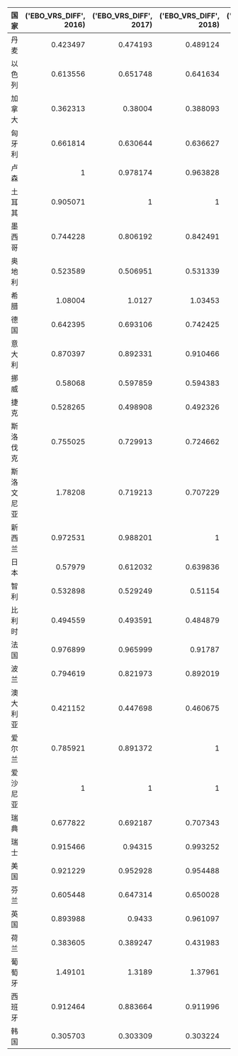 | 国家       |   ('EBO_VRS_DIFF', 2016) |   ('EBO_VRS_DIFF', 2017) |   ('EBO_VRS_DIFF', 2018) |   ('EBO_VRS_DIFF', 2019) |   ('EB_VRS_DIFF', 2016) |   ('EB_VRS_DIFF', 2017) |   ('EB_VRS_DIFF', 2018) |   ('EB_VRS_DIFF', 2019) |   ('EO_VRS_DIFF', 2016) |   ('EO_VRS_DIFF', 2017) |   ('EO_VRS_DIFF', 2018) |   ('EO_VRS_DIFF', 2019) |
|:-----------|-------------------------:|-------------------------:|-------------------------:|-------------------------:|------------------------:|------------------------:|------------------------:|------------------------:|------------------------:|------------------------:|------------------------:|------------------------:|
| 丹麦       |                 0.423497 |                 0.474193 |                 0.489124 |                 0.575013 |                0.211749 |                0.237096 |                0.244562 |                0.287507 |                0.5      |                0.5      |                0.5      |                0.5      |
| 以色列     |                 0.613556 |                 0.651748 |                 0.641634 |                 0.640547 |                0.306778 |                0.325874 |                0.320817 |                0.320273 |                0.5      |                0.5      |                0.5      |                0.5      |
| 加拿大     |                 0.362313 |                 0.38004  |                 0.388093 |                 0.393022 |                0.181157 |                0.19002  |                0.194047 |                0.196511 |                0.5      |                0.5      |                0.5      |                0.5      |
| 匈牙利     |                 0.661814 |                 0.630644 |                 0.636627 |                 0.659268 |                0.259045 |                0.251979 |                0.260041 |                0.271517 |                0.391417 |                0.399559 |                0.408466 |                0.411847 |
| 卢森       |                 1        |                 0.978174 |                 0.963828 |                 0.950979 |                0.5      |                0.489087 |                0.481914 |                0.47549  |                0.5      |                0.5      |                0.5      |                0.5      |
| 土耳其     |                 0.905071 |                 1        |                 1        |                 0.895441 |                0.452535 |                0.5      |                0.5      |                0.44772  |                0.5      |                0.5      |                0.5      |                0.5      |
| 墨西哥     |                 0.744228 |                 0.806192 |                 0.842491 |                 0.842928 |                0.372114 |                0.403096 |                0.421246 |                0.421464 |                0.5      |                0.5      |                0.5      |                0.5      |
| 奥地利     |                 0.523589 |                 0.506951 |                 0.531339 |                 0.528513 |                0.213638 |                0.209049 |                0.221646 |                0.220319 |                0.408026 |                0.412366 |                0.417146 |                0.416865 |
| 希腊       |                 1.08004  |                 1.0127   |                 1.03453  |                 1.1037   |                0.259196 |                0.247177 |                0.257717 |                0.281578 |                0.239988 |                0.244077 |                0.249115 |                0.255122 |
| 德国       |                 0.642395 |                 0.693106 |                 0.742425 |                 0.796429 |                0.321198 |                0.346553 |                0.371213 |                0.398215 |                0.5      |                0.5      |                0.5      |                0.5      |
| 意大利     |                 0.870397 |                 0.892331 |                 0.910466 |                 0.945303 |                0.380437 |                0.39164  |                0.399906 |                0.41391  |                0.437085 |                0.438896 |                0.439232 |                0.437859 |
| 挪威       |                 0.58068  |                 0.597859 |                 0.594383 |                 0.61048  |                0.29034  |                0.29893  |                0.297192 |                0.30524  |                0.5      |                0.5      |                0.5      |                0.5      |
| 捷克       |                 0.528265 |                 0.498908 |                 0.492326 |                 0.508528 |                0.174114 |                0.172602 |                0.174985 |                0.184191 |                0.329595 |                0.345959 |                0.355424 |                0.362204 |
| 斯洛伐克   |                 0.755025 |                 0.729913 |                 0.724662 |                 0.544191 |                0.280432 |                0.2747   |                0.278222 |                0.233422 |                0.371421 |                0.376346 |                0.383934 |                0.428934 |
| 斯洛文尼亚 |                 1.78208  |                 0.719213 |                 0.707229 |                 0.564781 |                0.480053 |                0.26508  |                0.269473 |                0.236182 |                0.269378 |                0.36857  |                0.381027 |                0.418184 |
| 新西兰     |                 0.972531 |                 0.988201 |                 1        |                 0.957284 |                0.486265 |                0.494101 |                0.5      |                0.478642 |                0.5      |                0.5      |                0.5      |                0.5      |
| 日本       |                 0.57979  |                 0.612032 |                 0.639836 |                 0.669957 |                0.289895 |                0.306016 |                0.319918 |                0.334978 |                0.5      |                0.5      |                0.5      |                0.5      |
| 智利       |                 0.532898 |                 0.529249 |                 0.51154  |                 0.505285 |                0.225969 |                0.223564 |                0.220739 |                0.216203 |                0.424038 |                0.422418 |                0.431519 |                0.427884 |
| 比利时     |                 0.494559 |                 0.493591 |                 0.484879 |                 0.48332  |                0.184263 |                0.184965 |                0.183459 |                0.184264 |                0.372579 |                0.374733 |                0.378361 |                0.381247 |
| 法国       |                 0.976899 |                 0.965999 |                 0.91787  |                 0.952779 |                0.456988 |                0.457598 |                0.458935 |                0.476389 |                0.467794 |                0.473705 |                0.5      |                0.5      |
| 波兰       |                 0.794619 |                 0.821973 |                 0.892019 |                 1        |                0.397309 |                0.410986 |                0.446009 |                0.5      |                0.5      |                0.5      |                0.5      |                0.5      |
| 澳大利亚   |                 0.421152 |                 0.447698 |                 0.460675 |                 0.435135 |                0.210576 |                0.223849 |                0.230338 |                0.217567 |                0.5      |                0.5      |                0.5      |                0.5      |
| 爱尔兰     |                 0.785921 |                 0.891372 |                 1        |                 1        |                0.392961 |                0.445686 |                0.5      |                0.5      |                0.5      |                0.5      |                0.5      |                0.5      |
| 爱沙尼亚   |                 1        |                 1        |                 1        |                 1        |                0.5      |                0.5      |                0.5      |                0.5      |                0.5      |                0.5      |                0.5      |                0.5      |
| 瑞典       |                 0.677822 |                 0.692187 |                 0.707343 |                 0.736614 |                0.324854 |                0.335064 |                0.344017 |                0.358233 |                0.479261 |                0.484066 |                0.486352 |                0.486325 |
| 瑞士       |                 0.915466 |                 0.94315  |                 0.993252 |                 1        |                0.450373 |                0.466794 |                0.496626 |                0.5      |                0.49196  |                0.494931 |                0.5      |                0.5      |
| 美国       |                 0.921229 |                 0.952928 |                 0.954488 |                 1        |                0.460614 |                0.476464 |                0.477244 |                0.5      |                0.5      |                0.5      |                0.5      |                0.5      |
| 芬兰       |                 0.605448 |                 0.647314 |                 0.650028 |                 0.722145 |                0.24401  |                0.263693 |                0.262745 |                0.289127 |                0.403024 |                0.407365 |                0.404205 |                0.400373 |
| 英国       |                 0.893988 |                 0.9433   |                 0.961097 |                 1        |                0.446994 |                0.47165  |                0.480549 |                0.5      |                0.5      |                0.5      |                0.5      |                0.5      |
| 荷兰       |                 0.383605 |                 0.389247 |                 0.431983 |                 0.465062 |                0.188305 |                0.194517 |                0.215991 |                0.232531 |                0.490883 |                0.499727 |                0.5      |                0.5      |
| 葡萄牙     |                 1.49101  |                 1.3189   |                 1.37961  |                 1.10974  |                0.366166 |                0.334496 |                0.358736 |                0.316319 |                0.245582 |                0.253618 |                0.260026 |                0.285037 |
| 西班牙     |                 0.912464 |                 0.883664 |                 0.911996 |                 0.993772 |                0.38256  |                0.373133 |                0.387822 |                0.424002 |                0.41926  |                0.422257 |                0.425245 |                0.426659 |
| 韩国       |                 0.305703 |                 0.303309 |                 0.303224 |                 0.324825 |                0.152851 |                0.151654 |                0.151612 |                0.161486 |                0.5      |                0.5      |                0.5      |                0.497149 |